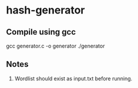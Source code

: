 # hash-generator

## Compile using gcc ##
gcc generator.c -o generator
./generator

## Notes ##
1. Wordlist should exist as input.txt before running.
